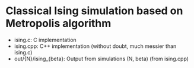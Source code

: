 # Classical Ising simulation based on Metropolis algorithm

- ising.c: C implementation
- ising.cpp: C++ implementation (without doubt, much messier than ising.c)
- out/{N}/ising_{beta}: Output from simulations (N, beta) (from ising.cpp)


